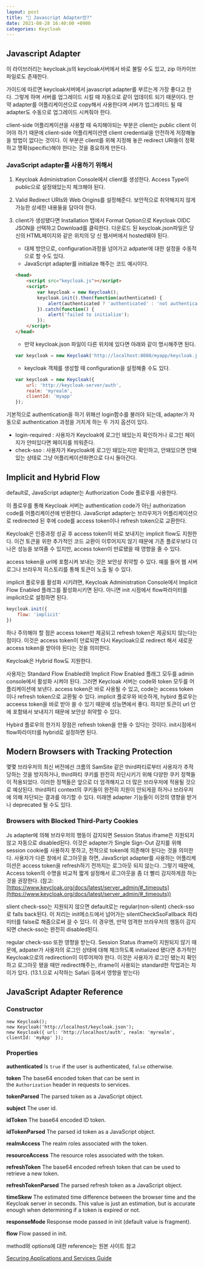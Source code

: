 ```yaml
---
layout: post
title: "🎾 Javascript Adapter란?"
date: 2021-08-28 16:40:00 +0900
categories: Keycloak
---
```


## Javascript Adapter

이 라이브러리는 keycloak.js의 keycloak서버에서 바로 불릴 수도 있고, zip 아카이브파일로도 존재한다.

가이드에 따르면 keycloak서버에서 javascript adapter를 부르는게 가장 좋다고 한다. 그렇게 하며 서버를 업그레이드 시킬 때 자동으로 같이 업데이트 되기 때문이다. 만약 adapter를 어플리케이션으로 copy해서 사용한다며 서버가 업그레이드 될 때 adapter도 수동으로 업그레이드 시켜줘야 한다.

client-side 어플리케이션을 사용할 때 숙지해야되는 부분은 client는 public client 이어야 하기 때문에 client-side 어플리케이션엔 client credential을 안전하게 저장해놓을 방법이 없다는 것이다. 이 부분은 client를 위해 지정해 놓은 redirect URI들이 정확하고 명확(specific)해야 한다는 것을 중요하게 만든다.

### JavaScript adapter를 사용하기 위해서

1. Keycloak Administration Console에서 client를 생성한다. Access Type이 public으로 설정돼있는지 체크해야 된다.
2. Valid Redirect URIs와 Web Origins를 설정해준다. 보안적으로 취약해지지 않게 가능한 상세한 내용들을 담아야 한다.
3. client가 생성됐다면 Installation 탭에서 Format Option으로 Keycloak OIDC JSON을 선택하고 Download를 클릭한다. 다운로드 된 keycloak.json파일은 당신의 HTML페이지와 같은 위치의 당 신 웹서버에서 hosted돼야 된다. 
    - 대체 방안으로, configuration과정을 넘어가고 adpater에 대한 설정을 수동적으로 할 수도 있다.
    - JavaScript adapter를 initialize 해주는 코드 예시이다.

    ```html
    <head>
        <script src="keycloak.js"></script>
        <script>
            var keycloak = new Keycloak();
            keycloak.init().then(function(authenticated) {
                alert(authenticated ? 'authenticated' : 'not authenticated');
            }).catch(function() {
                alert('failed to initialize');
            });
        </script>
    </head>
    ```

    - 만약 keycloak.json 파일이 다른 위치에 있다면 아래와 같이 명시해주면 된다.

    ```jsx
    var keycloak = new Keycloak('http://localhost:8080/myapp/keycloak.json');
    ```

    - keycloak 객체를 생성할 때 configuration을 설정해줄 수도 있다.

    ```jsx
    var keycloak = new Keycloak({
        url: 'http://keycloak-server/auth',
        realm: 'myrealm',
        clientId: 'myapp'
    });
    ```

기본적으로 authentication을 하기 위해선 login함수를 불러야 되는데, adapter가 자동으로 authentication 과정을 거치게 하는 두 가지 옵션이 있다.

- login-required : 사용자가 Keycloak에 로그인 돼있는지 확인하거나 로그인 페이지가 안떠있다면 페이지를 띄워준다.
- check-sso : 사용자가 Keycloak에 로그인 돼있는지만 확인하고, 안돼있으면 안돼있는 상태로 그냥 어플리케이션화면으로 다시 돌아간다.

## Implicit and Hybrid Flow

default로, JavaScript adapter는 Authorization Code 플로우를 사용한다.

이 플로우를 통해 Keycloak 서버는 authentication code가 아닌 authorization code를 어플리케이션에 반환한다. JavaScript adapter는 브라우저가 어플리케이션으로 redirected 된 후에 code를 access token이나 refresh token으로 교환한다.

Keycloak은 인증과정 성공 후 access token이 바로 보내지는 implicit flow도 지원한다. 이건 토큰을 위한 추가적인 코드 교환이 이루어지지 않기 때문에 기존 플로우보다 더 나은 성능을 보여줄 수 있지만, access token이 만료됐을 때 영향을 줄 수 있다.

access token을 url에 포함시켜 보내는 것은 보안상 취약할 수 있다. 예를 들어 웹 서버 로그나 브라우저 히스토리를 통해 토큰이 노출 될 수 있다.

implicit 플로우를 활성화 시키려면, Keycloak Administration Console에서 Implicit Flow Enabled 플래그를 활성화시키면 된다. 아니면 init 시점에서 flow파라미터를 implicit으로 설정하면 된다.

```jsx
keycloak.init({
    flow: 'implicit'
})
```

하나 주의해야 할 점은 access token만 제공되고 refresh token은 제공되지 않는다는 점이다. 이것은 access token이 만료되면 다시 Keycloak으로 redirect 해서 새로운 access token을 받아야 된다는 것을 의미한다.

Keycloak은 Hybrid flow도 지원한다.

사용자는 Standard Flow Enabled와 Implicit Flow Enabled 플래그 모두를 admin console에서 활성화 시켜야 된다. 그러면 Keycloak 서버는 code와 token 모두를 어플리케이션에 보낸다. access token은 바로 사용될 수 있고, code는 access token이나 refresh token으로 교환될 수 있다. implicit 플로우와 비슷하게, hybird 플로우는 acceess token을 바로 받아 쓸 수 있기 때문에 성능면에서 좋다. 하지만 토큰이 url 안에 포함돼서 보내지기 때문에 보안상 취약할 수 있다.

Hybird 플로우의 한가지 장점은 refresh token을 만들 수 있다는 것이다. init시점에서 flow파라미터를 hybrid로 설정하면 된다.

## Modern Browsers with Tracking Protection

몇몇 브라우저의 최신 버전에선 크롬의 SamSite 같은 third파티로부터 사용자가 추적당하는 것을 방지하거나, third파티 쿠키를 완전히 차단시키기 위해 다양한 쿠키 정책들이 적용되었다. 이러한 정책들은 앞으로 더 엄격해지고 더 많은 브라우저에 적용될 것으로 예상된다. third파티 context의 쿠키들이 완전히 지원이 안되게끔 하거나 브라우저에 의해 차단되는 결과를 야기할 수 있다. 미래엔 adapter 기능들이 이것의 영향을 받거나 deprecated 될 수도 있다.

### Browsers with Blocked Third-Party Cookies

Js adapter에 의해 브라우저의 행동이 감지되면 Session Status iframe은 지원되지 않고 자동으로 disabled된다. 이것은 adapter가 Single Sign-Out 감지를 위해 session cookie를 사용하지 못하고, 전적으로 token에 의존해야 된다는 것을 의미한다. 사용자가 다른 창에서 로그아웃을 하면, JavaScript adapter를 사용하는 어플리케이션은 access token을 refresh하기 전까지는 로그아웃 되지 않는다. 그렇기 때문에, Access token의 수명을 비교적 짧게 설정해서 로그아웃을 좀 더 빨리 감지하게끔 하는 것을 권장한다. (참고: [https://www.keycloak.org/docs/latest/server_admin/#_timeouts](https://www.keycloak.org/docs/latest/server_admin/#_timeouts))

slient check-sso는 지원되지 않으면 default로는 regular(non-silent) check-sso로 falls back된다. 이 처리는 init메소드에서 넘어가는 silentCheckSsoFallback 파라미터를 false로 해줌으로써 끌 수 있다. 이 경우엔, 만약 엄격한 브라우저의 행동이 감지되면 check-sso는 완전히 disabled된다.

regular check-sso 또한 영향을 받는다. Session Status iframe이 지원되지 않기 때문에, adpater가 사용자의 로그인 상태에 대해 체크하도록 initialized 됐다면 추가적인 Keycloak으로의 redirection이 이루어져야 한다. 이것은 사용자가 로그인 됐는지 확인하고 로그아웃 됐을 때만 redirect해주는, iframe이 사용되는 standard한 작업과는 차이가 있다. (13.1.으로 시작하는 Safari 등에서 영향을 받는다)

## JavaScript Adapter Reference

### **Constructor**

`new Keycloak();`  
`new Keycloak('http://localhost/keycloak.json');`  
`new Keycloak({ url: 'http://localhost/auth', realm: 'myrealm', clientId: 'myApp' });`  

### **Properties**

**authenticated** Is `true` if the user is authenticated, `false` otherwise.

**token** The base64 encoded token that can be sent in the `Authorization` header in requests to services.

**tokenParsed** The parsed token as a JavaScript object.

**subject** The user id.

**idToken** The base64 encoded ID token.

**idTokenParsed** The parsed id token as a JavaScript object.

**realmAccess** The realm roles associated with the token.

**resourceAccess** The resource roles associated with the token.

**refreshToken** The base64 encoded refresh token that can be used to retrieve a new token.

**refreshTokenParsed** The parsed refresh token as a JavaScript object.

**timeSkew** The estimated time difference between the browser time and the Keycloak server in seconds. This value is just an estimation, but is accurate enough when determining if a token is expired or not.

**responseMode** Response mode passed in init (default value is fragment).

**flow** Flow passed in init.

method와 options에 대한 reference는 원본 사이트 참고

[Securing Applications and Services Guide](https://www.keycloak.org/docs/latest/securing_apps/#javascript-adapter-reference)